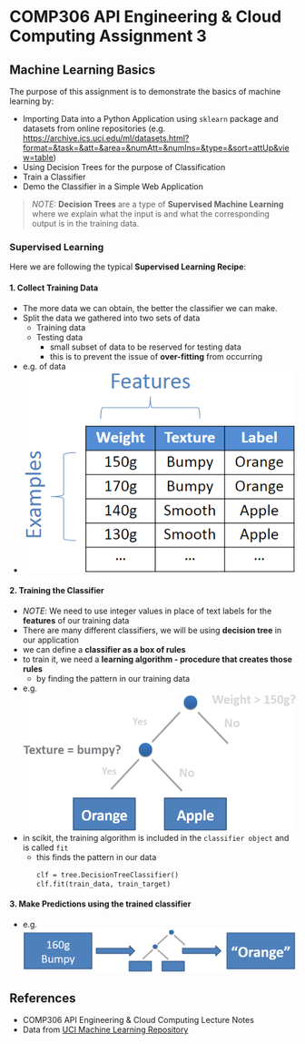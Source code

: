 # COMP306 API Engineering & Cloud Computing Assignment 3

## Machine Learning Basics
The purpose of this assignment is to demonstrate the basics of machine learning by:
- Importing Data into a Python Application using `sklearn` package and datasets from online repositories (e.g. https://archive.ics.uci.edu/ml/datasets.html?format=&task=&att=&area=&numAtt=&numIns=&type=&sort=attUp&view=table)
- Using Decision Trees for the purpose of Classification
- Train a Classifier
- Demo the Classifier in a Simple Web Application

>*NOTE:* **Decision Trees** are a type of **Supervised Machine Learning** where we explain what the input is and what the corresponding output is in the training data.

### Supervised Learning
Here we are following the typical **Supervised Learning Recipe**:

#### 1. Collect Training Data
- The more data we can obtain, the better the classifier we can make.
- Split the data we gathered into two sets of data
    - Training data
    - Testing data
        - small subset of data to be reserved for testing data 
        - this is to prevent the issue of **over-fitting** from occurring
- e.g. of data 
- ![](static/img/example_training_data.png)
    
#### 2. Training the Classifier
- _NOTE_: We need to use integer values in place of text labels for the **features** of our training data 
- There are many different classifiers, we will be using **decision tree** in our application
- we can define a **classifier as a box of rules**
- to train it, we need a **learning algorithm - procedure that creates those rules**
    - by finding the pattern in our training data
- e.g. ![](static/img/example_decision_tree.png)
- in scikit, the training algorithm is included in the `classifier object` and is called `fit`
    - this finds the pattern in our data
        ```
        clf = tree.DecisionTreeClassifier()
        clf.fit(train_data, train_target)
        ```
    
#### 3. Make Predictions using the trained classifier
- e.g. ![](static/img/example_decision_tree_classifier.png)

## References
- COMP306 API Engineering & Cloud Computing Lecture Notes
- Data from [UCI Machine Learning Repository](https://archive.ics.uci.edu/ml/datasets.html?format=&task=&att=&area=&numAtt=&numIns=&type=&sort=attUp&view=table)